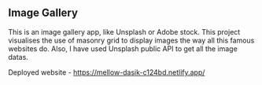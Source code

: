 ## Image Gallery

This is an image gallery app, like Unsplash or Adobe stock. This project visualises the use of masonry grid to display images the way all this famous websites do. Also, I have used Unsplash public API to get all the image datas.

Deployed website - https://mellow-dasik-c124bd.netlify.app/
